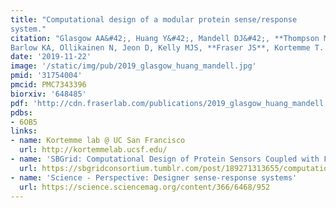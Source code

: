 ```yaml
---
title: "Computational design of a modular protein sense/response
system."
citation: "Glasgow AA&#42;, Huang Y&#42;, Mandell DJ&#42;, **Thompson M**, Ritterson R, Loshbaugh AL, **Pellegrino J**, Krivacic C, Pache RA,
Barlow KA, Ollikainen N, Jeon D, Kelly MJS, **Fraser JS**, Kortemme T.  *Science*. 2019."
date: '2019-11-22'
image: '/static/img/pub/2019_glasgow_huang_mandell.jpg'
pmid: '31754004'
pmcid: PMC7343396
biorxiv: '648485'
pdf: 'http://cdn.fraserlab.com/publications/2019_glasgow_huang_mandell.pdf'
pdbs:
- 6OB5
links:
- name: Kortemme lab @ UC San Francisco
  url: http://kortemmelab.ucsf.edu/
- name: 'SBGrid: Computational Design of Protein Sensors Coupled with Functional Outputs'
  url: https://sbgridconsortium.tumblr.com/post/189271313655/computational-design-of-protein-sensors-coupled
- name: 'Science - Perspective: Designer sense-response systems'
  url: https://science.sciencemag.org/content/366/6468/952
---
```


